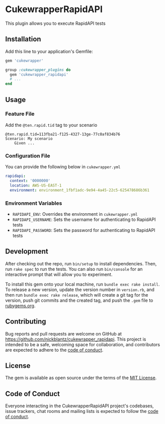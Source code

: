 # CukewrapperRapidAPI

This plugin allows you to execute RapidAPI tests

## Installation

Add this line to your application's Gemfile:

```ruby
gem 'cukewrapper'

group :cukewrapper_plugins do
  gem 'cukewrapper_rapidapi'
  # ...
end
```

## Usage

### Feature File

Add the `@ten.rapid.tid` tag to your scenario

```gherkin
@ten.rapid.tid=113fba21-f125-4327-13ge-77c0af834b76
Scenario: My scenario
    Given ...
```

### Configuration File

You can provide the following below in `cukewrapper.yml`

```yaml
rapidapi:
  context: '0000000'
  location: AWS-US-EAST-1
  environment: environment_1fbf1adc-9e94-4a45-22c5-625478686b361
```

### Environment Variables

- `RAPIDAPI_ENV`: Overrides the environment in `cukewrapper.yml`
- `RAPIDAPI_USERNAME`: Sets the username for authenticating to RapidAPI tests
- `RAPIDAPI_PASSWORD`: Sets the password for authenticating to RapidAPI tests

## Development

After checking out the repo, run `bin/setup` to install dependencies. Then, run `rake spec` to run the tests. You can also run `bin/console` for an interactive prompt that will allow you to experiment.

To install this gem onto your local machine, run `bundle exec rake install`. To release a new version, update the version number in `version.rb`, and then run `bundle exec rake release`, which will create a git tag for the version, push git commits and the created tag, and push the `.gem` file to [rubygems.org](https://rubygems.org).

## Contributing

Bug reports and pull requests are welcome on GitHub at https://github.com/nickblantz/cukewrapper_rapidapi. This project is intended to be a safe, welcoming space for collaboration, and contributors are expected to adhere to the [code of conduct](https://github.com/nickblantz/cukewrapper_rapidapi/blob/master/CODE_OF_CONDUCT.md).

## License

The gem is available as open source under the terms of the [MIT License](https://opensource.org/licenses/MIT).

## Code of Conduct

Everyone interacting in the CukewrapperRapidAPI project's codebases, issue trackers, chat rooms and mailing lists is expected to follow the [code of conduct](https://github.com/nickblantz/cukewrapper_rapidapi/blob/master/CODE_OF_CONDUCT.md).
